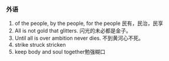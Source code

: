### 外语

1. of the people, by the people, for the people 民有，民治，民享
2. All is not gold that glitters. 闪光的未必都是金子。
3. Until all is over ambition never dies. 不到黄河心不死。
4. strike struck stricken
5. keep body and soul together勉强糊口
